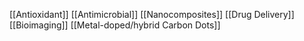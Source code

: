 [[Antioxidant]]
[[Antimicrobial]]
[[Nanocomposites]]
[[Drug Delivery]]
[[Bioimaging]]
[[Metal-doped/hybrid Carbon Dots]]
